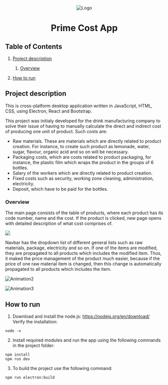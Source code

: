 
<div align="center">
  <img src="/public/icon.ico" alt="Logo" title="Logo">
</div>
<h1 align="center">Prime Cost App</h1>

## Table of Contents
1. [Project description](#project-description)
    1. [Overview](#overview)

2. [How to run](#how-to-run)


## Project description

This is cross-platform desktop application written in JavaScript, HTML, CSS, using Electron, React and Bootstrap.

This project was initialy developed for the drink manufacturing company to solve their issue of having to manually calculate the direct and indirect cost of producing one unit of product. Such costs are: 
* Raw materials. These are materials which are directly related to product creation. For instance, to create such product as lemonade, water, sugar, flavour, organic acid and so on will be necessary.
* Packaging costs, which are costs related to product packaging, for instance, the plastic film which wraps the product in the groups of 6 bottles.
* Salary of the workers which are directly related to product creation.
* Fixed costs such as security, working zone cleaning, administration, electricity.
* Deposit, which have to be paid for the bottles.

### Overview

The main page consists of the table of products, where each product has its code number, name and the cost. If the product is clicked, new page opens with detailed description of what cost comprises of.

<img src="https://user-images.githubusercontent.com/31374191/164424849-c326b7ac-149b-4be7-b07b-1ca3549b4c2a.gif"/>

Navbar has the dropdown list of different general lists such as raw materials, package, electricity and so on. If one of the items are modified, they are propagated to all products which includes the modified item. Thus, it maked the price management of the product much easier, because if the price of one raw material item is changed, then this change is automatically propagated to all products which includes the item. 

![Animation2](https://user-images.githubusercontent.com/31374191/164440295-0b98c3e6-1ec6-45ca-bc3d-4bfdbf28ceff.gif)

![Animation3](https://user-images.githubusercontent.com/31374191/164442217-27dab78d-dd6c-4f11-baef-a3d248222446.gif)



## How to run

1. Download and install the node.js: https://nodejs.org/en/download/  
Verify the installation:
```
node -v
```
2. Install required modules and run the app using the following commands in the project folder: 
```
npm install
npm run dev
```
3. To build the project use the following command:
```
npm run electron:build
```
